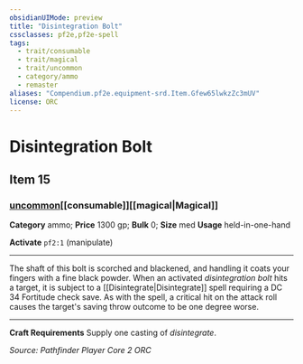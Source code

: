 ```yaml
---
obsidianUIMode: preview
title: "Disintegration Bolt"
cssclasses: pf2e,pf2e-spell
tags:
  - trait/consumable
  - trait/magical
  - trait/uncommon
  - category/ammo
  - remaster
aliases: "Compendium.pf2e.equipment-srd.Item.Gfew65lwkzZc3mUV"
license: ORC
---
```

# Disintegration Bolt
## Item 15
### [uncommon](uncommon.md "Uncommon Rarity Trait")[[consumable]][[magical|Magical]]

**Category** ammo; 
**Price** 1300 gp; 
**Bulk** 0; **Size** med
**Usage** held-in-one-hand

**Activate** `pf2:1` (manipulate)

* * *

The shaft of this bolt is scorched and blackened, and handling it coats your fingers with a fine black powder. When an activated _disintegration bolt_ hits a target, it is subject to a [[Disintegrate|Disintegrate]] spell requiring a DC 34 Fortitude check save. As with the spell, a critical hit on the attack roll causes the target's saving throw outcome to be one degree worse.

* * *

**Craft Requirements** Supply one casting of _disintegrate_.

*Source: Pathfinder Player Core 2*
*ORC*